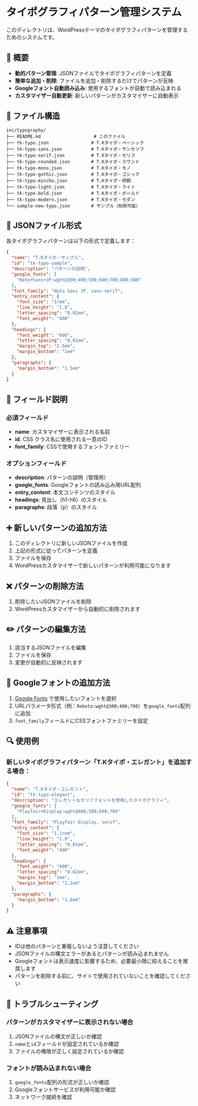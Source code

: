 # タイポグラフィパターン管理システム

このディレクトリは、WordPressテーマのタイポグラフィパターンを管理するためのシステムです。

## 🎯 概要

- **動的パターン管理**: JSONファイルでタイポグラフィパターンを定義
- **簡単な追加・削除**: ファイルを追加・削除するだけでパターンが反映
- **Googleフォント自動読み込み**: 使用するフォントが自動で読み込まれる
- **カスタマイザー自動更新**: 新しいパターンがカスタマイザーに自動表示

## 📁 ファイル構造

```
inc/typography/
├── README.md                    # このファイル
├── tk-typo.json                # T.Kタイポ・ベーシック
├── tk-typo-sans.json           # T.Kタイポ・サンセリフ
├── tk-typo-serif.json          # T.Kタイポ・セリフ
├── tk-typo-rounded.json        # T.Kタイポ・ラウンド
├── tk-typo-mono.json           # T.Kタイポ・モノ
├── tk-typo-gothic.json         # T.Kタイポ・ゴシック
├── tk-typo-mincho.json         # T.Kタイポ・明朝
├── tk-typo-light.json          # T.Kタイポ・ライト
├── tk-typo-bold.json           # T.Kタイポ・ボールド
├── tk-typo-modern.json         # T.Kタイポ・モダン
└── sample-new-typo.json        # サンプル（削除可能）
```

## 🔧 JSONファイル形式

各タイポグラフィパターンは以下の形式で定義します：

```json
{
  "name": "T.Kタイポ・サンプル",
  "id": "tk-typo-sample",
  "description": "パターンの説明",
  "google_fonts": [
    "Noto+Sans+JP:wght@300;400;500;600;700;800;900"
  ],
  "font_family": "Noto Sans JP, sans-serif",
  "entry_content": {
    "font_size": "1rem",
    "line_height": "1.8",
    "letter_spacing": "0.02em",
    "font_weight": "400"
  },
  "headings": {
    "font_weight": "600",
    "letter_spacing": "0.01em",
    "margin_top": "2.5em",
    "margin_bottom": "1em"
  },
  "paragraphs": {
    "margin_bottom": "1.5em"
  }
}
```

## 📝 フィールド説明

### 必須フィールド
- **name**: カスタマイザーに表示される名前
- **id**: CSS クラス名に使用される一意のID
- **font_family**: CSSで使用するフォントファミリー

### オプションフィールド
- **description**: パターンの説明（管理用）
- **google_fonts**: Googleフォントの読み込み用URL配列
- **entry_content**: 本文コンテンツのスタイル
- **headings**: 見出し（h1-h6）のスタイル
- **paragraphs**: 段落（p）のスタイル

## ➕ 新しいパターンの追加方法

1. このディレクトリに新しいJSONファイルを作成
2. 上記の形式に従ってパターンを定義
3. ファイルを保存
4. WordPressカスタマイザーで新しいパターンが利用可能になります

## ❌ パターンの削除方法

1. 削除したいJSONファイルを削除
2. WordPressカスタマイザーから自動的に削除されます

## ✏️ パターンの編集方法

1. 該当するJSONファイルを編集
2. ファイルを保存
3. 変更が自動的に反映されます

## 🎨 Googleフォントの追加方法

1. [Google Fonts](https://fonts.google.com/) で使用したいフォントを選択
2. URLパラメータ形式（例：`Roboto:wght@300;400;700`）を`google_fonts`配列に追加
3. `font_family`フィールドにCSSフォントファミリーを設定

## 🔍 使用例

### 新しいタイポグラフィパターン「T.Kタイポ・エレガント」を追加する場合：

```json
{
  "name": "T.Kタイポ・エレガント",
  "id": "tk-typo-elegant",
  "description": "エレガントなセリフフォントを使用したタイポグラフィ",
  "google_fonts": [
    "Playfair+Display:wght@400;500;600;700"
  ],
  "font_family": "Playfair Display, serif",
  "entry_content": {
    "font_size": "1.1rem",
    "line_height": "1.9",
    "letter_spacing": "0.01em",
    "font_weight": "400"
  },
  "headings": {
    "font_weight": "600",
    "letter_spacing": "0.02em",
    "margin_top": "3em",
    "margin_bottom": "1.2em"
  },
  "paragraphs": {
    "margin_bottom": "1.8em"
  }
}
```

## ⚠️ 注意事項

- IDは他のパターンと重複しないよう注意してください
- JSONファイルの構文エラーがあるとパターンが読み込まれません
- Googleフォントは表示速度に影響するため、必要最小限に抑えることを推奨します
- パターンを削除する前に、サイトで使用されていないことを確認してください

## 🔧 トラブルシューティング

### パターンがカスタマイザーに表示されない場合
1. JSONファイルの構文が正しいか確認
2. `name`と`id`フィールドが設定されているか確認
3. ファイルの権限が正しく設定されているか確認

### フォントが読み込まれない場合
1. `google_fonts`配列の形式が正しいか確認
2. Googleフォントサービスが利用可能か確認
3. ネットワーク接続を確認
